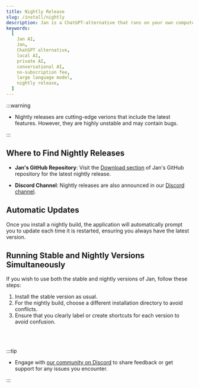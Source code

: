 ```yaml
---
title: Nightly Release
slug: /install/nightly
description: Jan is a ChatGPT-alternative that runs on your own computer, with a local API server.
keywords:
  [
    Jan AI,
    Jan,
    ChatGPT alternative,
    local AI,
    private AI,
    conversational AI,
    no-subscription fee,
    large language model,
    nightly release,
  ]
---
```


:::warning

- Nightly releases are cutting-edge verions that include the latest features. However, they are highly unstable and may contain bugs.

:::

## Where to Find Nightly Releases

- **Jan's GitHub Repository**: Visit the [Download section](https://github.com/janhq/jan?tab=readme-ov-file#download) of Jan's GitHub repository for the latest nightly release.

- **Discord Channel**: Nightly releases are also announced in our [Discord channel](https://discord.com/channels/1107178041848909847/1191638499355537418).

## Automatic Updates

Once you install a nightly build, the application will automatically prompt you to update each time it is restarted, ensuring you always have the latest version.

## Running Stable and Nightly Versions Simultaneously

If you wish to use both the stable and nightly versions of Jan, follow these steps:

1. Install the stable version as usual.
2. For the nightly build, choose a different installation directory to avoid conflicts.
3. Ensure that you clearly label or create shortcuts for each version to avoid confusion.

<br></br>

:::tip

- Engage with [our community on Discord](https://discord.gg/Dt7MxDyNNZ) to share feedback or get support for any issues you encounter.

:::
